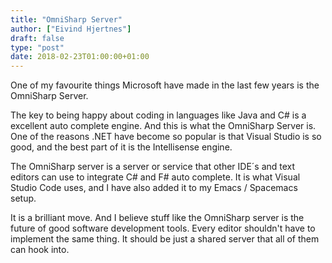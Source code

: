 ```yaml
---
title: "OmniSharp Server"
author: ["Eivind Hjertnes"]
draft: false
type: "post"
date: 2018-02-23T01:00:00+01:00
---
```


One of my favourite things Microsoft have made in the last few years is
the OmniSharp Server.

The key to being happy about coding in languages like Java and C# is a
excellent auto complete engine. And this is what the OmniSharp Server
is. One of the reasons .NET have become so popular is that Visual Studio
is so good, and the best part of it is the Intellisense engine.

The OmniSharp server is a server or service that other IDE´s and text
editors can use to integrate C# and F# auto complete. It is what Visual
Studio Code uses, and I have also added it to my Emacs / Spacemacs
setup.

It is a brilliant move. And I believe stuff like the OmniSharp server is
the future of good software development tools. Every editor shouldn't
have to implement the same thing. It should be just a shared server that
all of them can hook into.
